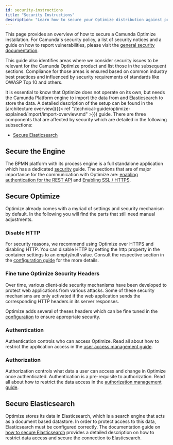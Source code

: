 ```yaml
---
id: security-instructions
title: "Security Instructions"
description: "Learn how to secure your Optimize distribution against potential attacks."
---
```


This page provides an overview of how to secure a Camunda Optimize installation. For Camunda's security policy, a list of security notices and a guide on how to report vulnerabilities, please visit the [general security documentation](https://docs.camunda.org/security/).

This guide also identifies areas where we consider security issues to be relevant for the Camunda Optimize product and list those in the subsequent sections. Compliance for those areas is ensured based on common industry best practices and influenced by security requirements of standards like OWASP Top 10 and others.

It is essential to know that Optimize does not operate on its own, but needs the Camunda Platform engine to import the data from and Elasticsearch to store the data. A detailed description of the setup can be found in the [architecture overview]({{< ref "/technical-guide/optimize-explained/import/import-overview.md" >}}) guide. There are three components that are affected by security which are detailed in the following subsections:

- [Secure Elasticsearch](#secure-elasticsearch)

## Secure the Engine

The BPMN platform with its process engine is a full standalone application which has a dedicated [security](https://docs.camunda.org/manual/latest/user-guide/security/) guide. The sections that are of major importance for the communication with Optimize are: [enabling authentication for the REST API](https://docs.camunda.org/manual/latest/user-guide/security/#enabling-authentication-for-the-rest-api/#enabling-authentication-for-the-rest-api) and [Enabling SSL / HTTPS](https://docs.camunda.org/manual/latest/user-guide/security/#enabling-authentication-for-the-rest-api).

## Secure Optimize

Optimize already comes with a myriad of settings and security mechanism by default. In the following you will find the parts that still need manual adjustments.

### Disable HTTP

For security reasons, we recommend using Optimize over HTTPS and disabling HTTP. You can disable HTTP by setting the http property in the container settings to an empty/null value. Consult the respective section in the [configuration guide](./configuration.md/#container) for the more details.

### Fine tune Optimize Security Headers

Over time, various client-side security mechanisms have been developed to protect web applications from various attacks. Some of these security mechanisms are only activated if the web application sends the corresponding HTTP headers in its server responses.

Optimize adds several of theses headers which can be fine tuned in the [configuration](./configuration.md/#security) to ensure appropriate security.

### Authentication

Authentication controls who can access Optimize. Read all about how to restrict the application access in the [user access management guide](./user-management.md).

### Authorization

Authorization controls what data a user can access and change in Optimize once authenticated. Authentication is a pre-requisite to authorization. Read all about how to restrict the data access in the [authorization management guide](./authorization-management.md).

## Secure Elasticsearch

Optimize stores its data in Elasticsearch, which is a search engine that acts as a document based datastore. In order to protect access to this data, Elasticsearch must be configured correctly. The documentation guide on [how to secure Elasticsearch](./secure-elasticsearch.md) provides a detailed description on how to restrict data access and secure the connection to Elasticsearch.